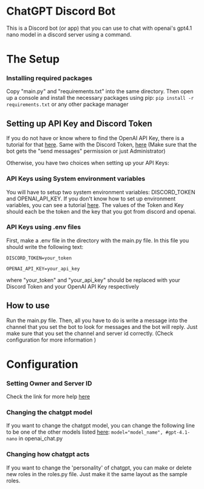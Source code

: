 # ChatGPT Discord Bot
This is a Discord bot (or app) that you can use to chat with openai's gpt4.1 nano model in a discord server using a command.

# The Setup
### Installing required packages
Copy "main.py" and "requirements.txt" into the same directory. Then open up a console and install the necessary packages using pip:
```pip install -r requirements.txt```
or any other package manager

## Setting up API Key and Discord Token

If you do not have or know where to find the OpenAI API Key, there is a tutorial for that [here](https://medium.com/@lorenzozar/how-to-get-your-own-openai-api-key-f4d44e60c327).
Same with the Discord Token, [here](https://discordpy.readthedocs.io/en/stable/discord.html) (Make sure that the bot gets the "send messages" permission or just Administrator)

Otherwise, you have two choices when setting up your API Keys:

### API Keys using System environment variables

You will have to setup two system environment variables: DISCORD_TOKEN and OPENAI_API_KEY. If you don't know how to set up environment variables, you can see a tutorial [here](https://pureinfotech.com/create-custom-environment-variables-windows-10/). The values of the Token and Key should each be the token and the key that you got from discord and openai.

### API Keys using .env files

First, make a .env file in the directory with the main.py file. In this file you should write the following text:
```
DISCORD_TOKEN=your_token
```
```
OPENAI_API_KEY=your_api_key
```
where "your_token" and "your_api_key" should be replaced with your Discord Token and your OpenAI API Key respectively

## How to use
Run the main.py file. Then, all you have to do is write a message into the channel that you set the bot to look for messages and the bot will reply. Just make sure that you set the channel and server id correctly. (Check configuration for more information )

# Configuration

### Setting Owner and Server ID

Check the link for more help [here](https://www.howtogeek.com/714348/how-to-enable-or-disable-developer-mode-on-discord/)

### Changing the chatgpt model

If you want to change the chatgpt model, you can change the following line to be one of the other models listed [here](https://platform.openai.com/docs/models):
```model="model_name", #gpt-4.1-nano```
in openai_chat.py

### Changing how chatgpt acts

If you want to change the 'personality' of chatgpt, you can make or delete new roles in the roles.py file. Just make it the same layout as the sample roles.


